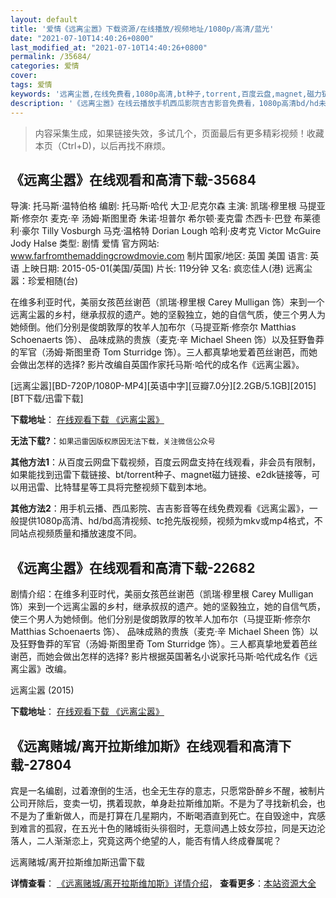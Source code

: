 ```yaml
---
layout: default
title: '爱情《远离尘嚣》下载资源/在线播放/视频地址/1080p/高清/蓝光'
date: "2021-07-10T14:40:26+0800"
last_modified_at: "2021-07-10T14:40:26+0800"
permalink: /35684/
categories: 爱情
cover:
tags: 爱情
keywords: '远离尘嚣,在线免费看,1080p高清,bt种子,torrent,百度云盘,magnet,磁力链,迅雷下载资源'
description: '《远离尘嚣》在线云播放手机西瓜影院吉吉影音免费看，1080p高清bd/hd未删减完整版和tc抢先枪版，mkv/mp4格式，附带bt/torrent种子、magnet/磁力链、百度云盘、网盘资源迅雷下载链接'
---
```


>内容采集生成，如果链接失效，多试几个，页面最后有更多精彩视频！收藏本页（Ctrl+D)，以后再找不麻烦。


## 《远离尘嚣》在线观看和高清下载-35684

导演: 托马斯·温特伯格 编剧: 托马斯·哈代 大卫·尼克尔森 主演: 凯瑞·穆里根 马提亚斯·修奈尔 麦克·辛 汤姆·斯图里奇 朱诺·坦普尔 希尔顿·麦克雷 杰西卡·巴登 布莱德利·豪尔 Tilly Vosburgh 马克·温格特 Dorian Lough 哈利·皮考克 Victor McGuire Jody Halse 类型: 剧情 爱情 官方网站: www.farfromthemaddingcrowdmovie.com 制片国家/地区: 英国 美国 语言: 英语 上映日期: 2015-05-01(美国/英国) 片长: 119分钟 又名: 疯恋佳人(港) 远离尘嚣：珍爱相随(台)

在维多利亚时代，美丽女孩芭丝谢芭（凯瑞·穆里根 Carey Mulligan 饰）来到一个远离尘嚣的乡村，继承叔叔的遗产。她的坚毅独立，她的自信气质，使三个男人为她倾倒。他们分别是俊朗敦厚的牧羊人加布尔（马提亚斯·修奈尔 Matthias Schoenaerts 饰）、 品味成熟的贵族（麦克·辛 Michael Sheen 饰）以及狂野鲁莽的军官（汤姆·斯图里奇 Tom Sturridge 饰）。三人都真挚地爱着芭丝谢芭，而她会做出怎样的选择? 影片改编自英国作家托马斯·哈代的成名作《远离尘嚣》。


[远离尘嚣][BD-720P/1080P-MP4][英语中字][豆瓣7.0分][2.2GB/5.1GB][2015][BT下载/迅雷下载]

**下载地址**： [在线观看下载 《远离尘嚣》](https://www.btdx8.com/torrent/far_from_the_madding_crowd_2015.html) 


**无法下载?**：`如果迅雷因版权原因无法下载，关注微信公众号 `

**其他方法1**：从百度云网盘下载视频，百度云网盘支持在线观看，非会员有限制，如果能找到迅雷下载链接、bt/torrent种子、magnet磁力链接、e2dk链接等，可以用迅雷、比特彗星等工具将完整视频下载到本地。

**其他方法2**：用手机云播、西瓜影院、吉吉影音等在线免费观看《远离尘嚣》，一般提供1080p高清、hd/bd高清视频、tc抢先版视频，视频为mkv或mp4格式，不同站点视频质量和播放速度不同。


## 《远离尘嚣》在线观看和高清下载-22682

剧情介绍：在维多利亚时代，美丽女孩芭丝谢芭（凯瑞·穆里根 Carey Mulligan 饰）来到一个远离尘嚣的乡村，继承叔叔的遗产。她的坚毅独立，她的自信气质，使三个男人为她倾倒。他们分别是俊朗敦厚的牧羊人加布尔（马提亚斯·修奈尔 Matthias Schoenaerts 饰）、 品味成熟的贵族（麦克·辛 Michael Sheen 饰）以及狂野鲁莽的军官（汤姆·斯图里奇 Tom Sturridge 饰）。三人都真挚地爱着芭丝谢芭，而她会做出怎样的选择?   影片根据英国著名小说家托马斯·哈代成名作《远离尘嚣》改编。


远离尘嚣 (2015)

**下载地址**： [在线观看下载 《远离尘嚣》](https://www.btbtdy.me/btdy/dy331.html) 


## 《远离赌城/离开拉斯维加斯》在线观看和高清下载-27804

宾是一名编剧，过着潦倒的生活，也全无生存的意志，只愿常卧醉乡不醒，被制片公司开除后，变卖一切，携着现款，单身赴拉斯维加斯。不是为了寻找新机会，也不是为了重新做人，而是打算在几星期内，不断喝酒直到死亡。在自毁途中，宾感到难言的孤寂，在五光十色的赌城街头徘徊时，无意间遇上妓女莎拉，同是天边沦落人，二人渐渐恋上，究竟这两个绝望的人，能否有情人终成眷属呢？


远离赌城/离开拉斯维加斯迅雷下载

**详情查看**： [《远离赌城/离开拉斯维加斯》详情介绍](/movie/27804/)， **查看更多**：[本站资源大全](/movie/t/all/)

